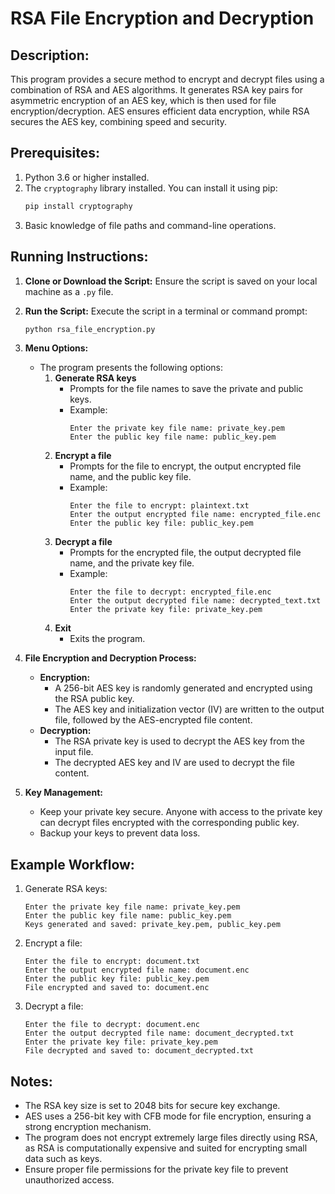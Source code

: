 # RSA File Encryption and Decryption

## Description:
This program provides a secure method to encrypt and decrypt files using a combination of RSA and AES algorithms. It generates RSA key pairs for asymmetric encryption of an AES key, which is then used for file encryption/decryption. AES ensures efficient data encryption, while RSA secures the AES key, combining speed and security.

## Prerequisites:
1. Python 3.6 or higher installed.
2. The `cryptography` library installed. You can install it using pip:
   ```bash
   pip install cryptography
   ```
3. Basic knowledge of file paths and command-line operations.

## Running Instructions:

1. **Clone or Download the Script:**
   Ensure the script is saved on your local machine as a `.py` file.

2. **Run the Script:**
   Execute the script in a terminal or command prompt:
   ```bash
   python rsa_file_encryption.py
   ```

3. **Menu Options:**
   - The program presents the following options:
     1. **Generate RSA keys**
        - Prompts for the file names to save the private and public keys.
        - Example:
          ```
          Enter the private key file name: private_key.pem
          Enter the public key file name: public_key.pem
          ```
     2. **Encrypt a file**
        - Prompts for the file to encrypt, the output encrypted file name, and the public key file.
        - Example:
          ```
          Enter the file to encrypt: plaintext.txt
          Enter the output encrypted file name: encrypted_file.enc
          Enter the public key file: public_key.pem
          ```
     3. **Decrypt a file**
        - Prompts for the encrypted file, the output decrypted file name, and the private key file.
        - Example:
          ```
          Enter the file to decrypt: encrypted_file.enc
          Enter the output decrypted file name: decrypted_text.txt
          Enter the private key file: private_key.pem
          ```
     4. **Exit**
        - Exits the program.

4. **File Encryption and Decryption Process:**
   - **Encryption:**
     - A 256-bit AES key is randomly generated and encrypted using the RSA public key.
     - The AES key and initialization vector (IV) are written to the output file, followed by the AES-encrypted file content.
   - **Decryption:**
     - The RSA private key is used to decrypt the AES key from the input file.
     - The decrypted AES key and IV are used to decrypt the file content.

5. **Key Management:**
   - Keep your private key secure. Anyone with access to the private key can decrypt files encrypted with the corresponding public key.
   - Backup your keys to prevent data loss.

## Example Workflow:
1. Generate RSA keys:
   ```
   Enter the private key file name: private_key.pem
   Enter the public key file name: public_key.pem
   Keys generated and saved: private_key.pem, public_key.pem
   ```
2. Encrypt a file:
   ```
   Enter the file to encrypt: document.txt
   Enter the output encrypted file name: document.enc
   Enter the public key file: public_key.pem
   File encrypted and saved to: document.enc
   ```
3. Decrypt a file:
   ```
   Enter the file to decrypt: document.enc
   Enter the output decrypted file name: document_decrypted.txt
   Enter the private key file: private_key.pem
   File decrypted and saved to: document_decrypted.txt
   ```

## Notes:
- The RSA key size is set to 2048 bits for secure key exchange.
- AES uses a 256-bit key with CFB mode for file encryption, ensuring a strong encryption mechanism.
- The program does not encrypt extremely large files directly using RSA, as RSA is computationally expensive and suited for encrypting small data such as keys.
- Ensure proper file permissions for the private key file to prevent unauthorized access.


